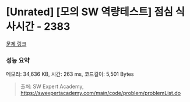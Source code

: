 # [Unrated] [모의 SW 역량테스트] 점심 식사시간 - 2383 

[문제 링크](https://swexpertacademy.com/main/code/problem/problemDetail.do?contestProbId=AV5-BEE6AK0DFAVl) 

### 성능 요약

메모리: 34,636 KB, 시간: 263 ms, 코드길이: 5,501 Bytes



> 출처: SW Expert Academy, https://swexpertacademy.com/main/code/problem/problemList.do